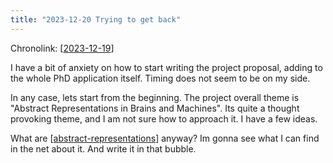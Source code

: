 ```yaml
---
title: "2023-12-20 Trying to get back"
---
```


Chronolink: [[2023-12-19]]

I have a bit of anxiety on how to start writing the project proposal, adding to the whole PhD application itself. Timing does not seem to be on my side.

In any case, lets start from the beginning. The project overall theme is "Abstract Representations in Brains and Machines". Its quite a thought provoking theme, and I am not sure how to approach it. I have a few ideas.

What are [[abstract-representations]] anyway? Im gonna see what I can find in the net about it. And write it in that bubble.


[//begin]: # "Autogenerated link references for markdown compatibility"
[2023-12-19]: ./../wayward/2023-12-19 "2023-12-19"
[abstract-representations]: ./../uncategorized/abstract-representations "abstract-representations"
[//end]: # "Autogenerated link references"
